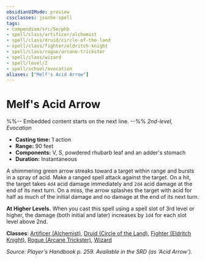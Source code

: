 ```yaml
---
obsidianUIMode: preview
cssclasses: json5e-spell
tags:
- compendium/src/5e/phb
- spell/class/artificer/alchemist
- spell/class/druid/circle-of-the-land
- spell/class/fighter/eldritch-knight
- spell/class/rogue/arcane-trickster
- spell/class/wizard
- spell/level/2
- spell/school/evocation
aliases: ["Melf's Acid Arrow"]
---
```

# Melf's Acid Arrow
%%-- Embedded content starts on the next line. --%%
*2nd-level, Evocation*  

- **Casting time:** 1 action
- **Range:** 90 feet
- **Components:** V, S, powdered rhubarb leaf and an adder's stomach
- **Duration:** Instantaneous

A shimmering green arrow streaks toward a target within range and bursts in a spray of acid. Make a ranged spell attack against the target. On a hit, the target takes `4d4` acid damage immediately and `2d4` acid damage at the end of its next turn. On a miss, the arrow splashes the target with acid for half as much of the initial damage and no damage at the end of its next turn.

**At Higher Levels.** When you cast this spell using a spell slot of 3rd level or higher, the damage (both initial and later) increases by `1d4` for each slot level above 2nd.

**Classes**: [Artificer (Alchemist)](/Systems/5e/classes/artificer-alchemist-tce.md), [Druid (Circle of the Land)](/Systems/5e/classes/druid-circle-of-the-land.md), [Fighter (Eldritch Knight)](/Systems/5e/classes/fighter-eldritch-knight.md), [Rogue (Arcane Trickster)](/Systems/5e/classes/rogue-arcane-trickster.md), [Wizard](/Systems/5e/classes/wizard.md)

*Source: Player's Handbook p. 259. Available in the SRD (as 'Acid Arrow').*